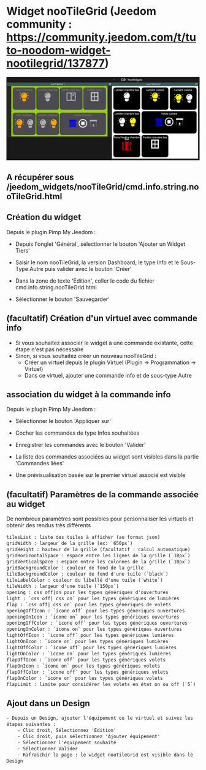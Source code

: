 # Widget nooTileGrid (Jeedom community : https://community.jeedom.com/t/tuto-noodom-widget-nootilegrid/137877)

![](doc/images/nooTileGrid.png)

## A récupérer sous /jeedom_widgets/nooTileGrid/cmd.info.string.nooTileGrid.html

## Création du widget

Depuis le plugin Pimp My Jeedom :

- Depuis l'onglet 'Général', sélectionner le bouton 'Ajouter un Widget Tiers'
- Saisir le nom nooTileGrid, la version Dashboard, le type Info et le Sous-Type Autre puis valider avec le bouton 'Créer'

- Dans la zone de texte 'Edition', coller le code du fichier cmd.info.string.nooTileGrid.html

- Sélectionner le bouton 'Sauvegarder'


## (facultatif) Création d'un virtuel avec commande info

- Si vous souhaitez associer le widget à une commande existante, cette étape n'est pas nécessaire
- Sinon, si vous souhaitez créer un nouveau nooTileGrid :
	- Créer un virtuel depuis le plugin Virtuel (Plugin -> Programmation -> Virtuel)
	- Dans ce virtuel, ajouter une commande info et de sous-type Autre

## association du widget à la commande info

Depuis le plugin Pimp My Jeedom :

- Sélectionner le bouton 'Appliquer sur'
- Cocher les commandes de type Infos souhaitées
- Enregistrer les commandes avec le bouton 'Valider'

- La liste des commandes associées au widget sont visibles dans la partie 'Commandes liées'
- Une prévisualisation basée sur le premier virtuel associé est visible

## (facultatif) Paramètres de la commande associée au widget

De nombreux paramètres sont possibles pour personnaliser les virtuels et obtenir des rendus très différents


    tilesList : liste des tuiles à afficher (au format json)
    gridWidth : largeur de la grille (ex: `650px`)
    gridHeight : hauteur de la grille (facultatif : calcul automatique)
    gridHorizontalSpace : espace entre les lignes de la grille (`10px`)
    gridVerticalSpace : espace entre les colonnes de la grille (`10px`)
    gridBackgroundColor : couleur de fond de la grille
    tileBackgroundColor : couleur de fond d'une tuile (`black`)
    tileLabelColor : couleur du libellé d'une tuile (`white`)
    tileWidth : largeur d'une tuile (`150px`)
    opening : css off|on pour les types génériques d'ouvertures
    light : `css off| css on` pour les types génériques de lumières
    flap : `css off| css on` pour les types génériques de volets
    openingOffIcon : `icone off` pour les types génériques ouvertures
    openingOnIcon : `icone on` pour les types génériques ouvertures
    openingOffColor : `icone off` pour les types génériques ouvertures
    openingOnColor : `icone on` pour les types génériques ouvertures
    lightOffIcon : `icone off` pour les types génériques lumières
    lightOnIcon : `icone on` pour les types génériques lumières
    lightOffColor : `icone off` pour les types génériques lumières
    lightOnColor : `icone on` pour les types génériques lumières
    flapOffIcon : `icone off` pour les types génériques volets
    flapOnIcon : `icone on` pour les types génériques volets
    flapOffColor : `icone off` pour les types génériques volets
    flapOnColor : `icone on` pour les types génériques volets
    flapLimit : limite pour considérer les volets en état on ou off (`5`)

## Ajout dans un Design

	- Depuis un Design, ajouter l'équipement ou le virtuel et suivez les étapes suivantes :
		- Clic droit, Sélectionnez 'Edition'
		- Clic droit, puis sélectionnez 'Ajouter équipement'
		- Sélectionner l'équipement souhaité
		- Sélectionner Valider
		- Rafraichir la page : le widget nooTileGrid est visible dans le Design
